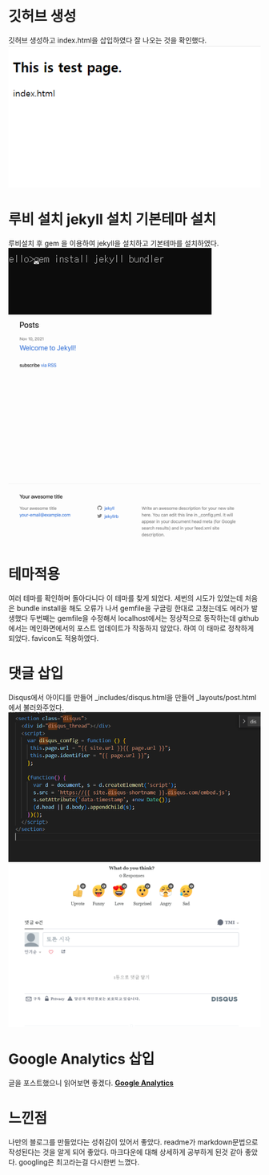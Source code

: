 # 깃허브 생성
깃허브 생성하고 index.html을 삽입하였다
잘 나오는 것을 확인했다.
![](/assets/indexhtml.png)
# 루비 설치 jekyll 설치 기본테마 설치
루비설치 후 gem 을 이용하여 jekyll을 설치하고 기본테마를 설치하였다.
![](/assets/gem.png)
![](/assets/origin.png)
# 테마적용
여러 테마를 확인하며 돌아다니다 이 테마를 찾게 되었다. 세번의 시도가 있었는데 처음은 bundle install을 해도 오류가 나서 gemfile을 구글링 한대로 고쳤는데도 에러가 발생했다 두번째는 gemfile을 수정해서 localhost에서는 정상적으로 동작하는데 github에서는 메인화면에서의 포스트 업데이트가 작동하지 않았다. 하여 이 태마로 정착하게 되었다. favicon도 적용하였다.
# 댓글 삽입
Disqus에서 아이디를 만들어
_includes/disqus.html을 만들어 _layouts/post.html에서 불러와주었다.
![](/assets/dis.png)
![](/assets/com.png)
# Google Analytics 삽입
글을 포스트했으니 읽어보면 좋겠다.
[**Google Analytics**](/_posts/2022-11-29-google-analytics.markdown)
# 느낀점
나만의 블로그를 만들었다는 성취감이 있어서 좋았다.
readme가 markdown문법으로 작성된다는 것을 알게 되어 좋았다.
마크다운에 대해 상세하게 공부하게 된것 같아 좋았다.
googling은 최고라는걸 다시한번 느꼈다.